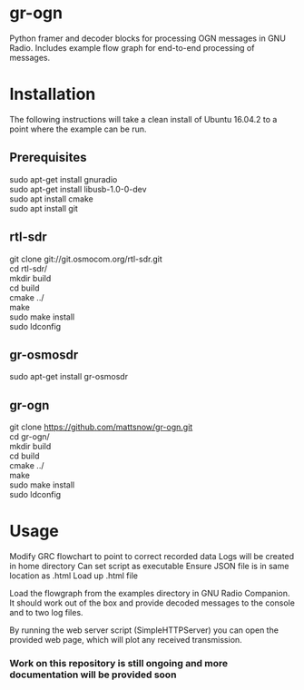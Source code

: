 <h1>gr-ogn</h1>

Python framer and decoder blocks for processing OGN messages in GNU Radio. Includes example flow graph for end-to-end processing of messages.

<h1>Installation</h1>

The following instructions will take a clean install of Ubuntu 16.04.2 to a point where the example can be run. 

<h2>Prerequisites</h2>

sudo apt-get install gnuradio<br>
sudo apt-get install libusb-1.0-0-dev<br>
sudo apt install cmake<br>
sudo apt install git<br>

<h2>rtl-sdr</h2>

git clone git://git.osmocom.org/rtl-sdr.git<br>
cd rtl-sdr/<br>
mkdir build<br>
cd build<br>
cmake ../<br>
make<br>
sudo make install<br>
sudo ldconfig<br>

<h2>gr-osmosdr</h2>

sudo apt-get install gr-osmosdr

<h2>gr-ogn</h2>

git clone https://github.com/mattsnow/gr-ogn.git<br>
cd gr-ogn/<br>
mkdir build<br>
cd build<br>
cmake ../<br>
make<br>
sudo make install<br>
sudo ldconfig<br>

<h1>Usage</h1>

Modify GRC flowchart to point to correct recorded data
Logs will be created in home directory 
Can set script as executable 
Ensure JSON file is in same location as .html
Load up .html file

Load the flowgraph from the examples directory in GNU Radio Companion. It should work out of the box and provide decoded messages to the console and to two log files. 

By running the web server script (SimpleHTTPServer) you can open the provided web page, which will plot any received transmission. 

<h3>Work on this repository is still ongoing and more documentation will be provided soon</h3>
